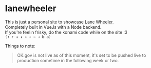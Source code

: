 # lanewheeler

This is just a personal site to showcase [Lane Wheeler](https://lanewheeler.com).<br>
Completely built in VueJs with a Node backend.<br>If you're feelin frisky, do the konami code while on the site :3<br>
```(↑ ↑ ↓ ↓ ← → ← → b a)```

Things to note: 
> OK.gov is not live as of this moment, it's set to be pushed live to production sometime in the following week or two.